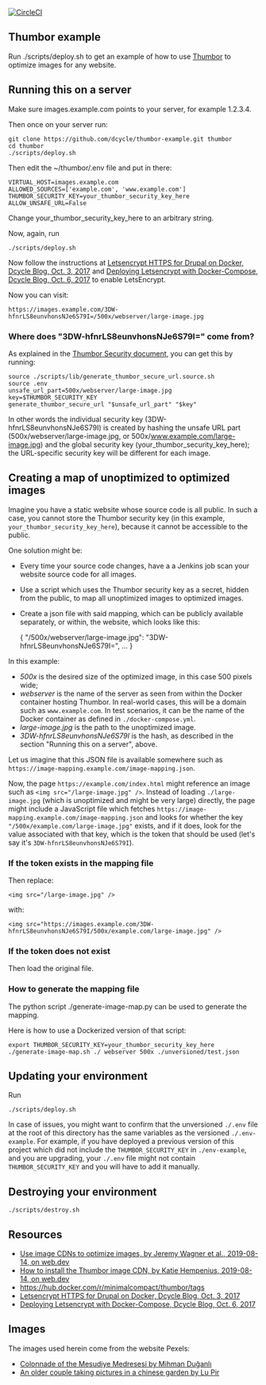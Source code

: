 [![CircleCI](https://dl.circleci.com/status-badge/img/gh/dcycle/thumbor-example/tree/master.svg?style=svg)](https://dl.circleci.com/status-badge/redirect/gh/dcycle/thumbor-example/tree/master)

Thumbor example
-----

Run ./scripts/deploy.sh to get an example of how to use [Thumbor](https://www.thumbor.org/) to optimize images for any website.

Running this on a server
-----

Make sure images.example.com points to your server, for example 1.2.3.4.

Then once on your server run:

    git clone https://github.com/dcycle/thumbor-example.git thumbor
    cd thumbor
    ./scripts/deploy.sh

Then edit the ~/thumbor/.env file and put in there:

    VIRTUAL_HOST=images.example.com
    ALLOWED_SOURCES=['example.com', 'www.example.com']
    THUMBOR_SECURITY_KEY=your_thumbor_security_key_here
    ALLOW_UNSAFE_URL=False

Change your_thumbor_security_key_here to an arbitrary string.

Now, again, run

    ./scripts/deploy.sh

Now follow the instructions at [Letsencrypt HTTPS for Drupal on Docker, Dcycle Blog, Oct. 3, 2017](https://blog.dcycle.com/blog/170a6078/letsencrypt-drupal-docker/) and [Deploying Letsencrypt with Docker-Compose, Dcycle Blog, Oct. 6, 2017](https://blog.dcycle.com/blog/7f3ea9e1/letsencrypt-docker-compose/) to enable LetsEncrypt.

Now you can visit:

    https://images.example.com/3DW-hfnrLS8eunvhonsNJe6S79I=/500x/webserver/large-image.jpg

### Where does "3DW-hfnrLS8eunvhonsNJe6S79I=" come from?

As explained in the [Thumbor Security document](https://thumbor.readthedocs.io/en/latest/security.html), you can get this by running:

    source ./scripts/lib/generate_thumbor_secure_url.source.sh
    source .env
    unsafe_url_part=500x/webserver/large-image.jpg
    key=$THUMBOR_SECURITY_KEY
    generate_thumbor_secure_url "$unsafe_url_part" "$key"

In other words the individual security key (3DW-hfnrLS8eunvhonsNJe6S79I) is created by hashing the unsafe URL part (500x/webserver/large-image.jpg, or 500x/www.example.com/large-image.jpg) and the global security key (your_thumbor_security_key_here); the URL-specific security key will be different for each image.

Creating a map of unoptimized to optimized images
-----

Imagine you have a static website whose source code is all public. In such a case, you cannot store the Thumbor security key (in this example, `your_thumbor_security_key_here`), because it cannot be accessible to the public.

One solution might be:

* Every time your source code changes, have a a Jenkins job scan your website source code for all images.
* Use a script which uses the Thumbor security key as a secret, hidden from the public, to map all unoptimized images to optimized images.
* Create a json file with said mapping, which can be publicly available separately, or within, the website, which looks like this:

    {
        "/500x/webserver/large-image.jpg": "3DW-hfnrLS8eunvhonsNJe6S79I=",
        ...
    }

In this example:

* *500x* is the desired size of the optimized image, in this case 500 pixels wide;
* *webserver* is the name of the server as seen from within the Docker container hosting Thumbor. In real-world cases, this will be a domain such as `www.example.com`. In test scenarios, it can be the name of the Docker container as defined in `./docker-compose.yml`.
* *large-image.jpg* is the path to the unoptimized image.
* *3DW-hfnrLS8eunvhonsNJe6S79I* is the hash, as described in the section "Running this on a server", above.

Let us imagine that this JSON file is available somewhere such as `https://image-mapping.example.com/image-mapping.json`.

Now, the page `https://example.com/index.html` might reference an image such as `<img src="/large-image.jpg" />`. Instead of loading `./large-image.jpg` (which is unoptimized and might be very large) directly, the page might include a JavaScript file which fetches `https://image-mapping.example.com/image-mapping.json` and looks for whether the key `"/500x/example.com/large-image.jpg"` exists, and if it does, look for the value associated with that key, which is the token that should be used (let's say it's `3DW-hfnrLS8eunvhonsNJe6S79I`).

### If the token exists in the mapping file

Then replace:

    <img src="/large-image.jpg" />

with:

    <img src="https://images.example.com/3DW-hfnrLS8eunvhonsNJe6S79I/500x/example.com/large-image.jpg" />

### If the token does not exist

Then load the original file.

### How to generate the mapping file

The python script ./generate-image-map.py can be used to generate the mapping.

Here is how to use a Dockerized version of that script:

    export THUMBOR_SECURITY_KEY=your_thumbor_security_key_here
    ./generate-image-map.sh ./ webserver 500x ./unversioned/test.json

Updating your environment
-----

Run

    ./scripts/deploy.sh

In case of issues, you might want to confirm that the unversioned `./.env` file at the root of this directory has the same variables as the versioned `./.env-example`. For example, if you have deployed a previous version of this project which did not include the `THUMBOR_SECURITY_KEY` in `./env-example`, and you are upgrading, your `./.env` file might not contain `THUMBOR_SECURITY_KEY` and you will have to add it manually.

Destroying your environment
-----

    ./scripts/destroy.sh

Resources
-----
* [Use image CDNs to optimize images, by Jeremy Wagner et al., 2019-08-14, on web.dev](https://web.dev/articles/image-cdns)
* [How to install the Thumbor image CDN, by Katie Hempenius, 2019-08-14, on web.dev](https://web.dev/articles/install-thumbor)
* https://hub.docker.com/r/minimalcompact/thumbor/tags
* [Letsencrypt HTTPS for Drupal on Docker, Dcycle Blog, Oct. 3, 2017](https://blog.dcycle.com/blog/170a6078/letsencrypt-drupal-docker/)
* [Deploying Letsencrypt with Docker-Compose, Dcycle Blog, Oct. 6, 2017](https://blog.dcycle.com/blog/7f3ea9e1/letsencrypt-docker-compose/)

Images
-----

The images used herein come from the website Pexels:

* [Colonnade of the Mesudiye Medresesi by Mihman Duğanlı](https://www.pexels.com/photo/colonnade-of-the-mesudiye-medresesi-22475898/)
* [An older couple taking pictures in a chinese garden by Lu Pir](https://www.pexels.com/photo/an-older-couple-taking-pictures-in-a-chinese-garden-26626436/)
